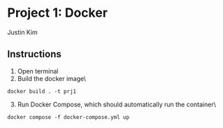 # Project 1: Docker
Justin Kim

## Instructions
1. Open terminal
2. Build the docker image\
```
docker build . -t prj1 
```
3. Run Docker Compose, which should automatically run the container\
```
docker compose -f docker-compose.yml up 
```